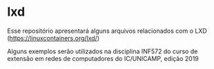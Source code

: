 # lxd
Esse repositório apresentará alguns arquivos relacionados com o LXD (https://linuxcontainers.org/lxd/)

Alguns exemplos serão utilizados na disciplina INF572 do curso de extensão em redes de computadores do IC/UNICAMP, edição 2019
